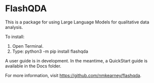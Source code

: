 # FlashQDA

This is a package for using Large Language Models for qualitative data analysis.

To install:

1. Open Terminal.
2. Type: python3 -m pip install flashqda

A user guide is in development. In the meantime, a QuickStart guide is available in the Docs folder.

For more information, visit https://github.com/nmkearney/flashqda.